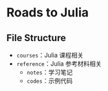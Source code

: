 # Roads to Julia

## File Structure

  * `courses`：Julia 课程相关
  * `reference`：Julia 参考材料相关
      * `notes`：学习笔记
      * `codes`：示例代码